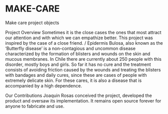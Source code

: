 # MAKE-CARE
Make care project objects

Project Overview
Sometimes it is the close cases the ones that most attract our attention 
and with which we can empathize better. This project was inspired by the case 
of a close friend. / Epidermis Bulosa, also known as the ‘Butterfly disease’ is 
a non-contagious and uncommon disease characterized by the formation of blisters 
and wounds on the skin and mucous membranes. In Chile there are
currently about 250 people with this disorder, mostly boys and girls. So far it 
has no cure and the treatment consists of avoiding friction caused by the wounds and 
treating the blisters with bandages and daily cures, since these are cases of people 
with extremely delicate skin. For these cares, it is also a disease that is accompanied 
by a high dependence.

Our Contributions
Joaquin Rosas conceived the project, developed the product and oversaw its implementation. 
It remains open source forever for anyone to fabricate and use.
